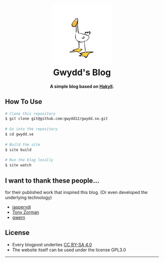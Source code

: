 
<h1 align="center">
  <br>
  <a href="http://gwydd.se/"><img src="/images/gwydd-mascott.png" alt="Gwydd Mascott" width="200"></a>
  <br>
  Gwydd's Blog
  <br>
</h1>

<h4 align="center">A simple blog based on <a href="https://jaspervdj.be/hakyll/" target="_blank">Hakyll</a>.</h4>


## How To Use

```bash
# Clone this repository
$ git clone git@github.com:gwydd12/gwydd.se.git

# Go into the repository
$ cd gwydd.se

# Build the site
$ site build

# Run the blog locally
$ site watch
```

## I want to thank these people...

for their published work that inspired this blog. (Or even developed the underlying technology)

- [jaspervdj](https://jaspervdj.be/)
- [Tony Zorman](https://tony-zorman.com/)
- [gwern](https://gwern.net/)

## License

* Every blogpost underlies [CC BY-SA 4.0](https://creativecommons.org/licenses/by-sa/4.0/)
* The website itself can be used under the license GPL3.0

---


